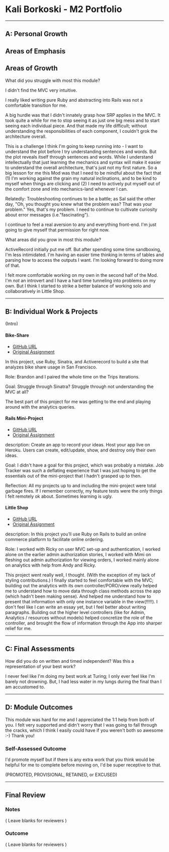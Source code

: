 # Kali Borkoski - M2 Portfolio

-----------------------

## A: Personal Growth

## Areas of Emphasis


## Areas of Growth

What did you struggle with most this module?


  I didn't find the MVC very intuitive.

  I really liked writing pure Ruby and abstracting into Rails was not a comfortable transition for me.

  A big hurdle was that I didn't innately grasp how SRP applies in the MVC. It took quite a while for me to stop seeing it as just one big mess and to start seeing each individual piece. And that made my life difficult; without understanding the responsibilities of each component, I couldn't grok the architecture overall.

  This is a challenge I think I'm going to keep running into - I want to understand the plot before I try understanding sentences and words. But the plot reveals itself through sentences and words. While I understand intellectually that just learning the mechanics and syntax will make it easier to understand the overall architecture, that's just not my first nature. So a big lesson for me this Mod was that I need to be mindful about the fact that (1) I'm working against the grain my natural inclinations, and to be kind to myself when things are clicking and (2) I need to actively put myself out of the comfort zone and into mechanics-land whenever I can.


  Relatedly: Troubleshooting continues to be a battle; as Sal said the other day, "Oh, you thought you knew what the problem was? That was your problem." Yes, that's my problem. I need to continue to cultivate curiosity about error messages (i.e."fascinating").

  I continue to feel a real aversion to any and everything front-end. I'm just going to give myself that permission for right now.

What areas did you grow in most this module?

  ActiveRecord initially put me off. But after spending some time sandboxing, I'm less intimidated. I'm having an easier time thinking in terms of tables and parsing how to access the outputs I want. I'm looking forward to doing more of that.

  I felt more comfortable working on my own in the second half of the Mod. I'm *not* an introvert and I have a hard time tunneling into problems on my own. But I think I started to strike a better balance of working solo and collaboratively in Little Shop.

-----------------------

## B: Individual Work & Projects

(Intro)

#### Bike-Share

* [GitHub URL](https://github.com/boveus/bike-share)
* [Original Assignment](https://github.com/turingschool/bike-share)

In this project, use Ruby, Sinatra, and Activerecord to build a site that analyzes bike share usage in San Francisco.

Role: Brandon and I paired the whole time on the Trips iterations.

Goal: Struggle through Sinatra? Struggle through not understanding the MVC at all?

The best part of this project for me was getting to the end and playing around with the analytics queries.

#### Rails Mini-Project

* [GitHub URL](https://github.com/JunePaloma/idea_box)
* [Original Assignment](http://backend.turing.io/module2/projects/mini-project)

description: Create an app to record your ideas. Host your app live on Heroku. Users can create, edit/update, show, and destroy only their own ideas.

Goal: I didn't have a goal for this project, which was probably a mistake. Job Tracker was such a deflating experience that I was just hoping to get the essentials out of the mini-project that I hadn't grasped up to then.

Reflection: All my projects up to and including the mini-project were total garbage fires. If I remember correctly, my feature tests were the only things I felt remotely ok about. Sometimes learning is ugly.

#### Little Shop

* [GitHub URL](https://github.com/mimilettd/little_shop_of_funsies)
* [Original Assignment](http://backend.turing.io/module2/projects/little_shop)

description: In this project you’ll use Ruby on Rails to build an online commerce platform to facilitate online ordering.

Role: I worked with Ricky on user MVC set-up and authentication, I worked alone on the earlier admin authorization stories, I worked with Mimi on fleshing out admin authorization for viewing orders, I worked mainly alone on analytics with help from Andy and Ricky.

This project went really well, I thought. (With the exception of my lack of styling contributions.) I finally started to feel comfortable with the MVC; building out the analytics with its own controller/PORO/view really helped me to understand how to move data through class methods across the app (which hadn't been making sense). And helped me understand how to present that information with only one instance variable in the view(!!!!!).  I don't feel like I can write an essay yet, but I feel better about writing paragraphs.  Building out the higher level controllers (like for Admin, Analytics / resources without models) helped concretize the role of the controller, and brought the flow of information through the App into sharper relief for me.

-----------------------

## C: Final Assessments

How did you do on written and timed independent?
Was this a representation of your best work?

I never feel like I'm doing my best work at Turing; I only ever feel like I'm barely not drowning. But, I had less water in my lungs during the final than I am accustomed to.

-----------------------

## D: Module Outcomes

This module was hard for me and I appreciated the 1:1 help from both of you. I felt very supported and didn't worry that I was going to fall through the cracks, which I think I easily could have if you weren't both so awesome :-) Thank you!

### Self-Assessed Outcome

I'd promote myself but if there is any extra work that you think would be helpful for me to complete before moving on, I'd be super receptive to that.

(PROMOTED, PROVISIONAL, RETAINED, or EXCUSED)

------------------

## Final Review

### Notes

( Leave blanks for reviewers )

### Outcome

( Leave blanks for reviewers )
